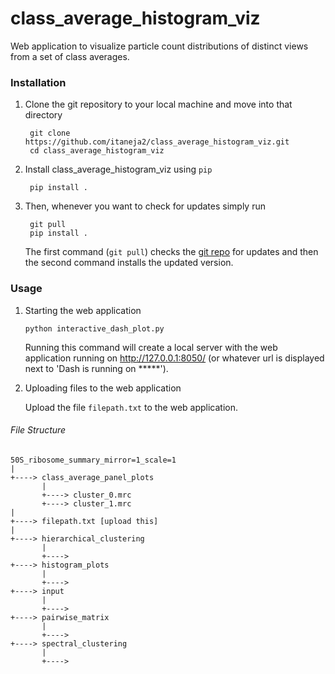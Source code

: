 class\_average\_histogram\_viz
==============================

Web application to visualize particle count distributions of distinct views from a set of class averages. 


### Installation


1. Clone the git repository to your local machine and move into that directory

		git clone https://github.com/itaneja2/class_average_histogram_viz.git
		cd class_average_histogram_viz

3. Install class\_average\_histogram_viz using `pip`

		pip install .

4. Then, whenever you want to check for updates simply run

		git pull
		pip install .
		
	The first command (`git pull`) checks the [git repo](https://github.com/itaneja2/class_average_histogram_viz) for updates and then the second command installs the updated version.

### Usage

1.  Starting the web application
	
		python interactive_dash_plot.py
	
	Running this command will create a local server with the web application running on http://127.0.0.1:8050/ (or whatever url is displayed next to 'Dash is running on *****'). 
	
2.  Uploading files to the web application

	Upload the file `filepath.txt` to the web application. 

###### File Structure
    50S_ribosome_summary_mirror=1_scale=1
    |
    +----> class_average_panel_plots
           |
           +----> cluster_0.mrc
           +----> cluster_1.mrc
    |
    +----> filepath.txt [upload this]
    |
    +----> hierarchical_clustering
           |
           +----> 
    +----> histogram_plots
           |
           +----> 
    +----> input
           |
           +---->        
    +----> pairwise_matrix
           |
           +---->   
    +----> spectral_clustering
           |
           +---->  
           
 
